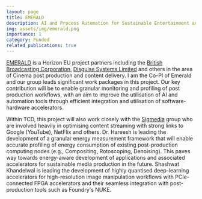 ```yaml
---
layout: page
title: EMERALD
description: AI and Process Automation for Sustainable Entertainment and Media
img: assets/img/emerald.png
importance: 1
category: Funded
related_publications: true
---
```


[EMERALD](https://www.upf.edu/web/emerald) is a Horizon EU project partners including the [British Broadcasting Corporation](https://bbc.co.uk), [Disguise Systems Limited](https://disguise.one) and others in the area of Cinema post production and content delivery. I am the Co-PI of Emerald and our group leads significant work packages in this project. Our key contribution will be to enable granular monitoring and profiling of post production workflows, with an aim to improve the utilisation of AI and automation tools through efficient integration and utilisation of software-hardware accelerators. 

Within TCD, this project will also work closely with the [Sigmedia](https://sigmedia.github.io) group who are involved heavily in optimising content streaming with strong links to Google (YouTube), NetFlix and others. Dr. Hareesh is leading the development of a granular energy measurement framework that will enable accurate profiling of energy consumption of existing post-production computing nodes (e.g., Compositing, Rotoscoping, Denoising). This paves way towards energy-aware development of applications and associated accelerators for sustainable media production in the future. Shashwat Khandelwal is leading the development of highly quantised deep-learning accelerators for high-resolution image manipulation workflows with PCIe-connected FPGA accelerators and their seamless integration with post-production tools such as Foundry's NUKE.

